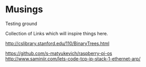 # Musings
Testing ground

Collection of Links which will inspire things here.

http://cslibrary.stanford.edu/110/BinaryTrees.html

https://github.com/s-matyukevich/raspberry-pi-os 
http://www.saminiir.com/lets-code-tcp-ip-stack-1-ethernet-arp/
